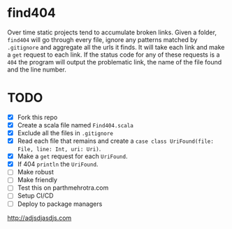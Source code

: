 # find404

Over time static projects tend to accumulate broken links. Given a folder, `find404` will go through every file, ignore any patterns matched by `.gitignore` and aggregate all the urls it finds. It will take each link and make a `get` request to each link. If the status code for any of these requests is a `404` the program will output the problematic link, the name of the file found and the line number. 

# TODO

+ [x] Fork this repo
+ [x] Create a scala file named `Find404.scala`
+ [x] Exclude all the files in `.gitignore`
+ [x] Read each file that remains and create a `case class UriFound(file: File, line: Int, uri: Uri)`.
+ [x] Make a `get` request for each `UriFound`. 
+ [x] If 404 `println` the `UriFound`.
+ [ ] Make robust
+ [ ] Make friendly
+ [ ] Test this on parthmehrotra.com
+ [ ] Setup CI/CD
+ [ ] Deploy to package managers

http://adjsdjasdjs.com